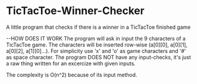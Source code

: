 # TicTacToe-Winner-Checker
A little program that checks if there is a winner in a TicTacToe finished game

--HOW DOES IT WORK
The program will ask in input the 9 characters of a TicTacToe game. The characters will be inserted row-wise (a[0][0], a[0][1], a[0][2], a[1][0]...).
For simplicity use 'x' and 'o' as game characters and '#' as space character.
The program DOES NOT have any input-checks, it's just a raw thing written for an excercize with given inputs.

The complexity is O(n^2) because of its input method.
